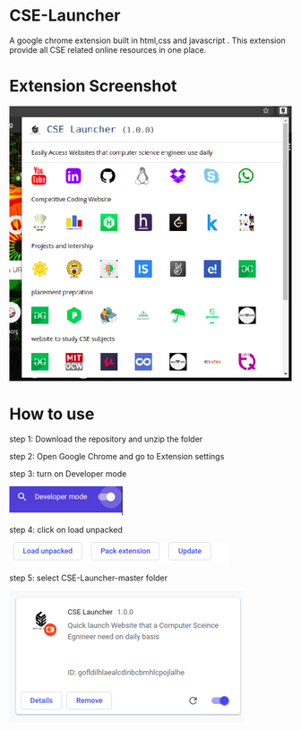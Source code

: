 # CSE-Launcher
A google chrome extension built in html,css and javascript . This extension provide all CSE related online resources in one place.

# Extension Screenshot

![ss0](https://github.com/AmanKathait15/CSE-Launcher/blob/master/images/ss0.png)

# How to use

step 1: Download the repository and unzip the folder <br>

step 2: Open Google Chrome and go to Extension settings <br>

step 3: turn on Developer mode <br>

![ss1](https://github.com/AmanKathait15/CSE-Launcher/blob/master/images/ss1.png) <br>

step 4: click on load unpacked <br>

![ss2](https://github.com/AmanKathait15/CSE-Launcher/blob/master/images/ss2.png) <br>

step 5: select CSE-Launcher-master folder  <br>

![ss3](https://github.com/AmanKathait15/CSE-Launcher/blob/master/images/ss3.png)

